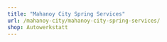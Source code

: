 ```yaml
---
title: "Mahanoy City Spring Services"
url: /mahanoy-city/mahanoy-city-spring-services/
shop: Autowerkstatt
---
```

